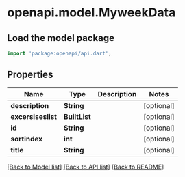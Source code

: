 # openapi.model.MyweekData

## Load the model package
```dart
import 'package:openapi/api.dart';
```

## Properties
Name | Type | Description | Notes
------------ | ------------- | ------------- | -------------
**description** | **String** |  | [optional] 
**excersiseslist** | [**BuiltList<MyExcersiseData>**](MyExcersiseData.md) |  | [optional] 
**id** | **String** |  | [optional] 
**sortindex** | **int** |  | [optional] 
**title** | **String** |  | [optional] 

[[Back to Model list]](../README.md#documentation-for-models) [[Back to API list]](../README.md#documentation-for-api-endpoints) [[Back to README]](../README.md)


